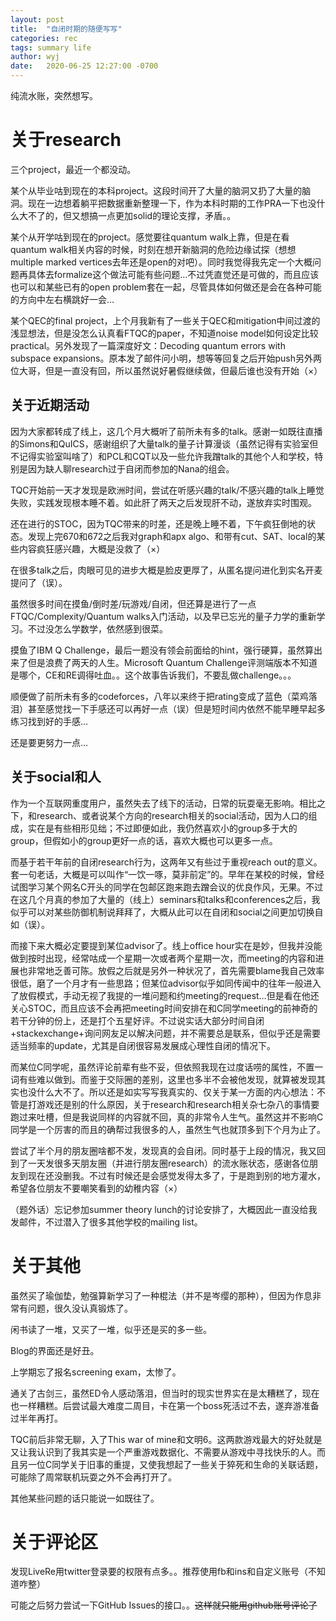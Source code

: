 ```yaml
---
layout: post
title:  "自闭时期的随便写写"
categories: rec
tags: summary life
author: wyj
date:   2020-06-25 12:27:00 -0700
---
```


纯流水账，突然想写。

关于research
===

三个project，最近一个都没动。

某个从毕业咕到现在的本科project。这段时间开了大量的脑洞又扔了大量的脑洞。现在一边想着躺平把数据重新整理一下，作为本科时期的工作PRA一下也没什么大不了的，但又想搞一点更加solid的理论支撑，矛盾。。

某个从开学咕到现在的project。感觉要往quantum walk上靠，但是在看quantum walk相关内容的时候，时刻在想开新脑洞的危险边缘试探（想想multiple marked vertices去年还是open的对吧）。同时我觉得我先定一个大概问题再具体去formalize这个做法可能有些问题…不过凭直觉还是可做的，而且应该也可以和某些已有的open problem套在一起，尽管具体如何做还是会在各种可能的方向中左右横跳好一会…

某个QEC的final project，上个月我新有了一些关于QEC和mitigation中间过渡的浅显想法，但是没怎么认真看FTQC的paper，不知道noise model如何设定比较practical。另外发现了一篇深度好文：Decoding quantum errors with subspace expansions。原本发了邮件问小明，想等等回复之后开始push另外两位大哥，但是一直没有回，所以虽然说好暑假继续做，但最后谁也没有开始（×）

关于近期活动
---

因为大家都转成了线上，这几个月大概听了前所未有多的talk。感谢一如既往直播的Simons和QuICS，感谢组织了大量talk的量子计算漫谈（虽然记得有实验室但不记得实验室叫啥了）和PCL和CQT以及一些允许我蹭talk的其他个人和学校，特别是因为缺人聊research过于自闭而参加的Nana的组会。

TQC开始前一天才发现是欧洲时间，尝试在听感兴趣的talk/不感兴趣的talk上睡觉失败，实践发现根本睡不着。如此肝了两天之后发现肝不动，遂放弃实时围观。

还在进行的STOC，因为TQC带来的时差，还是晚上睡不着，下午疯狂倒地的状态。发现上完670和672之后我对graph和apx algo、和带有cut、SAT、local的某些内容疯狂感兴趣，大概是没救了（×）

在很多talk之后，肉眼可见的进步大概是脸皮更厚了，从匿名提问进化到实名开麦提问了（误）。


虽然很多时间在摸鱼/倒时差/玩游戏/自闭，但还算是进行了一点FTQC/Complexity/Quantum walks入门活动，以及早已忘光的量子力学的重新学习。不过没怎么学数学，依然感到很菜。

摸鱼了IBM Q Challenge，最后一题没有领会前面给的hint，强行硬算，虽然算出来了但是浪费了两天的人生。Microsoft Quantum Challenge评测端版本不知道是哪个，CE和RE调得吐血。。这个故事告诉我们，不要乱做challenge。。。

顺便做了前所未有多的codeforces，八年以来终于把rating变成了蓝色（菜鸡落泪）甚至感觉找一下手感还可以再好一点（误）但是短时间内依然不能早睡早起多练习找到好的手感…

还是要更努力一点…


关于social和人
---

作为一个互联网重度用户，虽然失去了线下的活动，日常的玩耍毫无影响。相比之下，和research、或者说某个方向的research相关的social活动，因为人口的组成，实在是有些相形见绌；不过即便如此，我仍然喜欢小的group多于大的group，但假如小的group更好一点的话，喜欢大概也可以更多一点。

而基于若干年前的自闭research行为，这两年又有些过于重视reach out的意义。套一句老话，大概是可以叫作“一饮一啄，莫非前定”的。早年在某校的时候，曾经试图学习某个网名C开头的同学在包邮区跑来跑去蹭会议的优良作风，无果。不过在这几个月真的参加了大量的（线上）seminars和talks和conferences之后，我似乎可以对某些防御机制说拜拜了，大概从此可以在自闭和social之间更加切换自如（误）。

而接下来大概必定要提到某位advisor了。线上office hour实在是妙，但我并没能做到按时出现，经常咕成一个星期一次或者两个星期一次，而meeting的内容和进展也非常地乏善可陈。放假之后就是另外一种状况了，首先需要blame我自己效率很低，磨了一个月才有一些思路；但某位advisor似乎如同传闻中的往年一般进入了放假模式，手动无视了我提的一堆问题和约meeting的request…但是看在他还关心STOC，而且应该不会再把meeting时间安排在和C同学meeting的前神奇的若干分钟的份上，还是打个五星好评。不过说实话大部分时间自闭+stackexchange+询问网友足以解决问题，并不需要总是联系，但似乎还是需要适当频率的update，尤其是自闭很容易发展成心理性自闭的情况下。

而某位C同学呢，虽然评论前辈有些不妥，但依照我现在过度话唠的属性，不置一词有些难以做到。而鉴于交际圈的差别，这里也多半不会被他发现，就算被发现其实也没什么大不了。所以还是如实写写我真实的、仅关于某一方面的内心想法：不管是打游戏还是别的什么原因，关于research和research相关杂七杂八的事情要跑过来吐槽，但是我说同样的内容就不回，真的非常令人生气。虽然这并不影响C同学是一个厉害的而且的确帮过我很多的人，虽然生气也就顶多到下个月为止了。

尝试了半个月的朋友圈啥都不发，发现真的会自闭。同时基于上段的情况，我又回到了一天发很多天朋友圈（并进行朋友圈research）的流水账状态，感谢各位朋友到现在还没删我。不过有时候还是会感觉发得太多了，于是跑到别的地方灌水，希望各位朋友不要嘲笑看到的幼稚内容（×）

（题外话）忘记参加summer theory lunch的讨论安排了，大概因此一直没给我发邮件，不过潜入了很多其他学校的mailing list。

关于其他
===

虽然买了瑜伽垫，勉强算新学习了一种棍法（并不是岑缨的那种），但因为作息非常有问题，很久没认真锻炼了。

闲书读了一堆，又买了一堆，似乎还是买的多一些。

Blog的界面还是好丑。

上学期忘了报名screening exam，太惨了。

通关了古剑三，虽然ED令人感动落泪，但当时的现实世界实在是太糟糕了，现在也一样糟糕。后尝试最大难度二周目，卡在第一个boss死活过不去，遂弃游准备过半年再打。

TQC前后非常无聊，入了This war of mine和文明6。这两款游戏最大的好处就是又让我认识到了我其实是一个严重游戏数据化、不需要从游戏中寻找快乐的人。而且另一位C同学关于旧事的重提，又使我想起了一些关于猝死和生命的关联话题，可能除了周常联机玩耍之外不会再打开了。

其他某些问题的话只能说一如既往了。

关于评论区
===

发现LiveRe用twitter登录要的权限有点多。。推荐使用fb和ins和自定义账号（不知道咋整）

可能之后努力尝试一下GitHub Issues的接口。。~~这样就只能用github账号评论了~~
